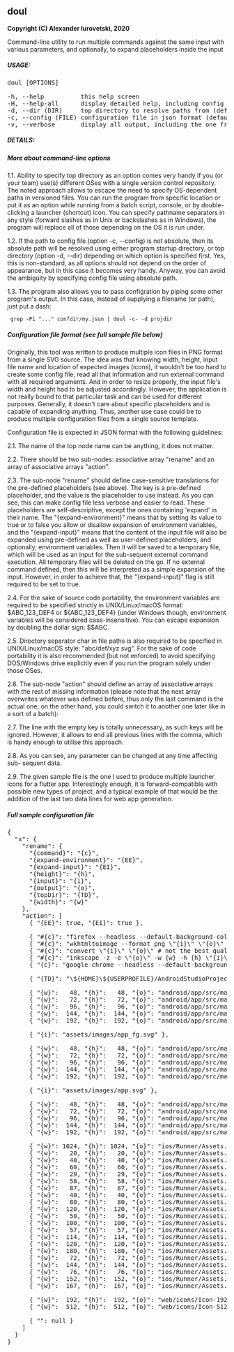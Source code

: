 ## doul

**Copyright (C) Alexander Iurovetski, 2020**

Command-line utility to run multiple commands against the same input with various parameters, and optionally, to expand placeholders inside the input

##### USAGE:

<pre>
doul [OPTIONS]

-h, --help          this help screen
-H, --help-all      display detailed help, including config file format
-d, --dir (DIR)     top directory to resolve paths from (default: the current directory)
-c, --config (FILE) configuration file in json format (default: (DIR)/doul.json)
-v, --verbose       display all output, including the one from running the external tool
</pre>

##### DETAILS:

##### More about command-line options

1.1. Ability to specify top directory as an option comes very handy if you (or
     your team) use(s) different OSes with a single version control repository.
     The noted approach allows to escape the need to specify OS-dependent paths
     in versioned files. You can run the program from specific location or put
     it as an option while running from a batch script, console, or by double-
     clicking a launcher (shortcut) icon. You can specify pathname separators
     in any style (forward slashes as in Unix or backslashes as in Windows),
     the program will replace all of those depending on the OS it is run under.

1.2. If the path to config file (option -c, --config) is not absolute, then its
     absolute path will be resolved using either program startup directory, or
     top directory (option -d, --dir) depending on which option is specified
     first. Yes, this is non-standard, as all options should not depend on the
     order of appearance, but in this case it becomes very handy. Anyway, you
     can avoid the ambiguity by specifying config file using absolute path.

1.3. The program also allows you to pass configration by piping some other
     program\'s output. In this case, instead of supplying a filename (or path),
     just put a dash:

     grep -Pi "..." confdir/my.json | doul -c- -d projdir

##### Configuration file format (see full sample file below)

Originally, this tool was written to produce multiple icon files in PNG format
from a single SVG source. The idea was that knowing width, height, input file
name and location of expected images (icons), it wouldn\'t be too hard to create
some config file, read all that information and run external command with all
required arguments. And in order to resize properly, the input file\'s width and
height had to be adjusted accordingly. However, the application is not really
bound to that particular task and can be used for different purposes. Generally,
it doesn\'t care about specific placeholders and is capable of expanding
anything. Thus, another use case could be to produce multiple configuration
files from a single source template. 

Configuration file is expected in JSON format with the following guidelines:

2.1. The name of the top node name can be anything, it does not matter.

2.2. There should be two sub-nodes: associative array "rename" and an array
     of associative arrays "action".

2.3. The sub-node "rename" should define case-sensitive translations for the
     pre-defined placeholders (see above). The key is a pre-defined placeholder,
     and the value is the placeholder to use instead. As you can see, this can
     make config file less verbose and easier to read. These placeholders are
     self-descriptive, except the ones containing \'expand\' in their name. The
     "{expand-environment}" means that by setting its value to true or to false
     you allow or disallow expansion of environment variables, and the
     "{expand-input}" means that the content of the input file will also be
     expanded using pre-defined as well as user-defined placeholders, and
     optionally, environment variables. Then it will be saved to a temporary
     file, which will be used as an input for the sub-sequent external command
     execution. All temporary files will be deleted on the go. If no external
     command defined, then this will be interpreted as a simple expansion of the
     input. However, in order to achieve that, the "{expand-input}" flag is
     still required to be set to true.

2.4. For the sake of source code portability, the environment variables are
     required to be specified strictly in UNIX/Linux/macOS format:
     \$ABC_123_DEF4 or \${ABC_123_DEF4} (under Windows though, environment
     variables will be considered case-insensitive). You can escape expansion
     by doubling the dollar sign: \$\$ABC.

2.5. Directory separator char in file paths is also required to be specified in
     UNIX/Linux/macOS style: "abc/def/xyz.svg". For the sake of code portability
     it is also recommended (but not enforced) to avoid specifying DOS/Windows
     drive explicitly even if you run the program solely under those OSes.

2.6. The sub-node "action" should define an array of associative arrays with the
     rest of missing information (please note that the next array overwrites
     whatever was defined before, thus only the last command is the actual one;
     on the other hand, you could switch it to another one later like in a sort
     of a batch):

2.7. The line with the empty key is totally unnecessary, as such keys will be
     ignored. However, it allows to end all previous lines with the comma, which
     is handy enough to utilise this approach.

2.8. As you can see, any parameter can be changed at any time affecting sub-
     sequent data. 

2.9. The given sample file is the one I used to produce multiple launcher icons
     for a flutter app. Interestingly enough, it is forward-compatible with
     possible new types of project, and a typical example of that would be the
     addition of the last two data lines for web app generation.

##### Full sample configuration file

<pre>
{
  "x": {
    "rename": {
      "{command}": "{c}",
      "{expand-environment}": "{EE}",
      "{expand-input}": "{EI}",
      "{height}": "{h}",
      "{input}": "{i}",
      "{output}": "{o}",
      "{topDir}": "{TD}",
      "{width}": "{w}"
    },
    "action": [
      { "{EE}": true, "{EI}": true },

      { "#{c}": "firefox --headless --default-background-color=0 --window-size={w},{h} --screenshot=\"{o}\" \"file://{i}\" # terribly slow" },
      { "#{c}": "wkhtmltoimage --format png \"{i}\" \"{o}\" # fails to display svg properly" },
      { "#{c}": "convert \"{i}\" \"{o}\" # not the best quality" },
      { "#{c}": "inkscape -z -e \"{o}\" -w {w} -h {h} \"{i}\" # not the best quality" },
      { "{c}": "google-chrome --headless --default-background-color=0 --window-size={w},{h} --screenshot=\"{o}\" \"file://{i}\" # the most accurate" },

      { "{TD}": "\${HOME}\${USERPROFILE}/AndroidStudioProjects/back_your_school/" },

      { "{w}":   48, "{h}":   48, "{o}": "android/app/src/main/res/drawable-mdpi/ic_launcher_background.png" },
      { "{w}":   72, "{h}":   72, "{o}": "android/app/src/main/res/drawable-hdpi/ic_launcher_background.png" },
      { "{w}":   96, "{h}":   96, "{o}": "android/app/src/main/res/drawable-xhdpi/ic_launcher_background.png" },
      { "{w}":  144, "{h}":  144, "{o}": "android/app/src/main/res/drawable-xxhdpi/ic_launcher_background.png" },
      { "{w}":  192, "{h}":  192, "{o}": "android/app/src/main/res/drawable-xxxhdpi/ic_launcher_background.png" },

      { "{i}": "assets/images/app_fg.svg" },

      { "{w}":   48, "{h}":   48, "{o}": "android/app/src/main/res/drawable-mdpi/ic_launcher_foreground.png" },
      { "{w}":   72, "{h}":   72, "{o}": "android/app/src/main/res/drawable-hdpi/ic_launcher_foreground.png" },
      { "{w}":   96, "{h}":   96, "{o}": "android/app/src/main/res/drawable-xhdpi/ic_launcher_foreground.png" },
      { "{w}":  144, "{h}":  144, "{o}": "android/app/src/main/res/drawable-xxhdpi/ic_launcher_foreground.png" },
      { "{w}":  192, "{h}":  192, "{o}": "android/app/src/main/res/drawable-xxxhdpi/ic_launcher_foreground.png" },

      { "{i}": "assets/images/app.svg" },

      { "{w}":   48, "{h}":   48, "{o}": "android/app/src/main/res/mipmap-mdpi/ic_launcher.png" },
      { "{w}":   72, "{h}":   72, "{o}": "android/app/src/main/res/mipmap-hdpi/ic_launcher.png" },
      { "{w}":   96, "{h}":   96, "{o}": "android/app/src/main/res/mipmap-xhdpi/ic_launcher.png" },
      { "{w}":  144, "{h}":  144, "{o}": "android/app/src/main/res/mipmap-xxhdpi/ic_launcher.png" },
      { "{w}":  192, "{h}":  192, "{o}": "android/app/src/main/res/mipmap-xxxhdpi/ic_launcher.png" },

      { "{w}": 1024, "{h}": 1024, "{o}": "ios/Runner/Assets.xcassets/AppIcon.appiconset/Icon-App-1024x1024@1x.png" },
      { "{w}":   20, "{h}":   20, "{o}": "ios/Runner/Assets.xcassets/AppIcon.appiconset/Icon-App-20x20@1x.png" },
      { "{w}":   40, "{h}":   40, "{o}": "ios/Runner/Assets.xcassets/AppIcon.appiconset/Icon-App-20x20@2x.png" },
      { "{w}":   60, "{h}":   60, "{o}": "ios/Runner/Assets.xcassets/AppIcon.appiconset/Icon-App-20x20@3x.png" },
      { "{w}":   29, "{h}":   29, "{o}": "ios/Runner/Assets.xcassets/AppIcon.appiconset/Icon-App-29x29@1x.png" },
      { "{w}":   58, "{h}":   58, "{o}": "ios/Runner/Assets.xcassets/AppIcon.appiconset/Icon-App-29x29@2x.png" },
      { "{w}":   87, "{h}":   87, "{o}": "ios/Runner/Assets.xcassets/AppIcon.appiconset/Icon-App-29x29@3x.png" },
      { "{w}":   40, "{h}":   40, "{o}": "ios/Runner/Assets.xcassets/AppIcon.appiconset/Icon-App-40x40@1x.png" },
      { "{w}":   80, "{h}":   80, "{o}": "ios/Runner/Assets.xcassets/AppIcon.appiconset/Icon-App-40x40@2x.png" },
      { "{w}":  120, "{h}":  120, "{o}": "ios/Runner/Assets.xcassets/AppIcon.appiconset/Icon-App-40x40@3x.png" },
      { "{w}":   50, "{h}":   50, "{o}": "ios/Runner/Assets.xcassets/AppIcon.appiconset/Icon-App-50x50@1x.png" },
      { "{w}":  100, "{h}":  100, "{o}": "ios/Runner/Assets.xcassets/AppIcon.appiconset/Icon-App-50x50@2x.png" },
      { "{w}":   57, "{h}":   57, "{o}": "ios/Runner/Assets.xcassets/AppIcon.appiconset/Icon-App-57x57@1x.png" },
      { "{w}":  114, "{h}":  114, "{o}": "ios/Runner/Assets.xcassets/AppIcon.appiconset/Icon-App-57x57@2x.png" },
      { "{w}":  120, "{h}":  120, "{o}": "ios/Runner/Assets.xcassets/AppIcon.appiconset/Icon-App-60x60@2x.png" },
      { "{w}":  180, "{h}":  180, "{o}": "ios/Runner/Assets.xcassets/AppIcon.appiconset/Icon-App-60x60@3x.png" },
      { "{w}":   72, "{h}":   72, "{o}": "ios/Runner/Assets.xcassets/AppIcon.appiconset/Icon-App-72x72@1x.png" },
      { "{w}":  144, "{h}":  144, "{o}": "ios/Runner/Assets.xcassets/AppIcon.appiconset/Icon-App-72x72@2x.png" },
      { "{w}":   76, "{h}":   76, "{o}": "ios/Runner/Assets.xcassets/AppIcon.appiconset/Icon-App-76x76@1x.png" },
      { "{w}":  152, "{h}":  152, "{o}": "ios/Runner/Assets.xcassets/AppIcon.appiconset/Icon-App-76x76@2x.png" },
      { "{w}":  167, "{h}":  167, "{o}": "ios/Runner/Assets.xcassets/AppIcon.appiconset/Icon-App-83.5x83.5@2x.png" },

      { "{w}":  192, "{h}":  192, "{o}": "web/icons/Icon-192.png" },
      { "{w}":  512, "{h}":  512, "{o}": "web/icons/Icon-512.png" },

      { "": null }
    ]
  }
}
</pre>